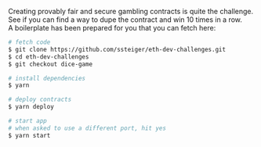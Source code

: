Creating provably fair and secure gambling contracts is quite the challenge.
<br />
See if you can find a way to dupe the contract and win 10 times in a row.
<br />
A boilerplate has been prepared for you that you can fetch here:

```bash
# fetch code
$ git clone https://github.com/ssteiger/eth-dev-challenges.git
$ cd eth-dev-challenges
$ git checkout dice-game

# install dependencies
$ yarn

# deploy contracts
$ yarn deploy

# start app
# when asked to use a different port, hit yes
$ yarn start
```
